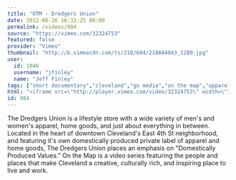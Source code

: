 ```yaml
---
title: "OTM - Dredgers Union"
date: 2012-06-26 16:32:25 00:00
permalink: /videos/984
source: "https://vimeo.com/32324753"
featured: false
provider: "Vimeo"
thumbnail: "http://b.vimeocdn.com/ts/218/604/218604043_1280.jpg"
user:
  id: 1046
  username: "jfinley"
  name: "Jeff Finley"
tags: ["short documentary","cleveland","go media","on the map","apparel","retail"]
html: "<iframe src=\"http://player.vimeo.com/video/32324753\" width=\"1280\" height=\"720\" frameborder=\"0\" webkitAllowFullScreen mozallowfullscreen allowFullScreen></iframe>"
id: 984
---
```


The Dredgers Union is a lifestyle store with a wide variety of men's and women's apparel, home goods, and just about everything in between. Located in the heart of downtown Cleveland's East 4th St neighborhood, and featuring it's own domestically produced private label of apparel and home goods, The Dredgers Union places an emphasis on "Domestically Produced Values."
On the Map is a video series featuring the people and places that make Cleveland a creative, culturally rich, and inspiring place to live and work.